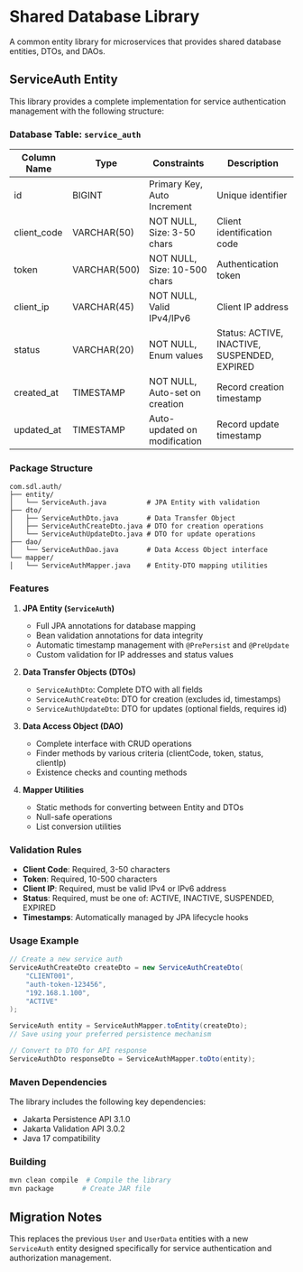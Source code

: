 # Shared Database Library

A common entity library for microservices that provides shared database entities, DTOs, and DAOs.

## ServiceAuth Entity

This library provides a complete implementation for service authentication management with the following structure:

### Database Table: `service_auth`

| Column Name | Type | Constraints | Description |
|-------------|------|-------------|-------------|
| id | BIGINT | Primary Key, Auto Increment | Unique identifier |
| client_code | VARCHAR(50) | NOT NULL, Size: 3-50 chars | Client identification code |
| token | VARCHAR(500) | NOT NULL, Size: 10-500 chars | Authentication token |
| client_ip | VARCHAR(45) | NOT NULL, Valid IPv4/IPv6 | Client IP address |
| status | VARCHAR(20) | NOT NULL, Enum values | Status: ACTIVE, INACTIVE, SUSPENDED, EXPIRED |
| created_at | TIMESTAMP | NOT NULL, Auto-set on creation | Record creation timestamp |
| updated_at | TIMESTAMP | Auto-updated on modification | Record update timestamp |

### Package Structure

```
com.sdl.auth/
├── entity/
│   └── ServiceAuth.java          # JPA Entity with validation
├── dto/
│   ├── ServiceAuthDto.java       # Data Transfer Object
│   ├── ServiceAuthCreateDto.java # DTO for creation operations
│   └── ServiceAuthUpdateDto.java # DTO for update operations
├── dao/
│   └── ServiceAuthDao.java       # Data Access Object interface
└── mapper/
│   └── ServiceAuthMapper.java    # Entity-DTO mapping utilities
```

### Features

1. **JPA Entity (`ServiceAuth`)**
   - Full JPA annotations for database mapping
   - Bean validation annotations for data integrity
   - Automatic timestamp management with `@PrePersist` and `@PreUpdate`
   - Custom validation for IP addresses and status values

2. **Data Transfer Objects (DTOs)**
   - `ServiceAuthDto`: Complete DTO with all fields
   - `ServiceAuthCreateDto`: DTO for creation (excludes id, timestamps)
   - `ServiceAuthUpdateDto`: DTO for updates (optional fields, requires id)

3. **Data Access Object (DAO)**
   - Complete interface with CRUD operations
   - Finder methods by various criteria (clientCode, token, status, clientIp)
   - Existence checks and counting methods

4. **Mapper Utilities**
   - Static methods for converting between Entity and DTOs
   - Null-safe operations
   - List conversion utilities

### Validation Rules

- **Client Code**: Required, 3-50 characters
- **Token**: Required, 10-500 characters  
- **Client IP**: Required, must be valid IPv4 or IPv6 address
- **Status**: Required, must be one of: ACTIVE, INACTIVE, SUSPENDED, EXPIRED
- **Timestamps**: Automatically managed by JPA lifecycle hooks

### Usage Example

```java
// Create a new service auth
ServiceAuthCreateDto createDto = new ServiceAuthCreateDto(
    "CLIENT001", 
    "auth-token-123456", 
    "192.168.1.100", 
    "ACTIVE"
);

ServiceAuth entity = ServiceAuthMapper.toEntity(createDto);
// Save using your preferred persistence mechanism

// Convert to DTO for API response
ServiceAuthDto responseDto = ServiceAuthMapper.toDto(entity);
```

### Maven Dependencies

The library includes the following key dependencies:
- Jakarta Persistence API 3.1.0
- Jakarta Validation API 3.0.2
- Java 17 compatibility

### Building

```bash
mvn clean compile  # Compile the library
mvn package       # Create JAR file
```

## Migration Notes

This replaces the previous `User` and `UserData` entities with a new `ServiceAuth` entity designed specifically for service authentication and authorization management.
